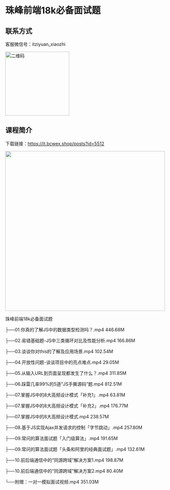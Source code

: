 # 珠峰前端18k必备面试题

## 联系方式

客服微信号：itziyuan_xiaozhi

<img src="https://ziyuanyun.oss-cn-guangzhou.aliyuncs.com/common/20240614073449/666b82192834a.jpg" width="200" height="200" alt="二维码">

## 课程简介

下载链接：https://it.bcwex.shop/posts?id=5512

<img src="https://ziyuanyun.oss-cn-guangzhou.aliyuncs.com/yun/20241201162722/674c1dea57a67.jpg" width="500" alt="">

  珠峰前端18k必备面试题



 ├──01.你真的了解JS中的数据类型检测吗？.mp4 446.68M

 ├──02.易错基础题-JS中三类循环对比及性能分析.mp4 166.86M

 ├──03.谈谈你对this的了解及应用场景.mp4 102.54M

 ├──04.开放性问题-谈谈项目中的亮点难点.mp4 29.05M

 ├──05.从输入URL到页面呈现都发生了什么？.mp4 311.85M

 ├──06.踩雷几率99%的5道“JS手撕源码”题.mp4 812.51M

 ├──07.掌握JS中的8大高频设计模式「补充1」.mp4 63.81M

 ├──07.掌握JS中的8大高频设计模式「补充2」.mp4 176.77M

 ├──07.掌握JS中的8大高频设计模式.mp4 238.57M

 ├──08.基于JS实现Ajax并发请求的控制「字节跳动」.mp4 257.80M

 ├──09.常问的算法面试题「入门级算法」.mp4 191.65M

 ├──09.常问的算法面试题「头条和阿里的经典面试题」.mp4 132.61M

 ├──10.前后端通信中的“同源跨域”解决方案1.mp4 198.87M

 ├──10.前后端通信中的“同源跨域”解决方案2.mp4 80.40M

 └──附赠：一对一模拟面试视频.mp4 351.03M

  